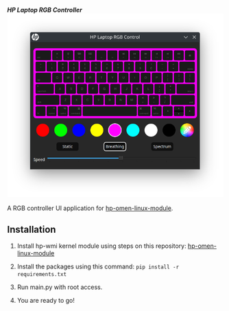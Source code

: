 ***HP Laptop RGB Controller***
![enter image description here](https://github.com/kaankutan/hp-laptop-rgb-controller/blob/master/assets/screenshot.png?raw=true)

A RGB controller UI application for [hp-omen-linux-module](https://github.com/pelrun/hp-omen-linux-module).

  

## Installation

1. Install hp-wmi kernel module using steps on this repository: [hp-omen-linux-module](https://github.com/pelrun/hp-omen-linux-module)

2. Install the packages using this command: `pip install -r requirements.txt`

3. Run main.py with root access.

4. You are ready to go!
